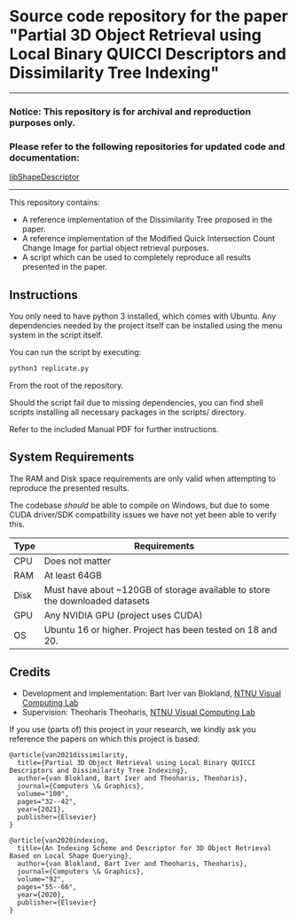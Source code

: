 # Source code repository for the paper "Partial 3D Object Retrieval using Local Binary QUICCI Descriptors and Dissimilarity Tree Indexing"

-----

### Notice: This repository is for archival and reproduction purposes only. 
### Please refer to the following repositories for updated code and documentation:

[libShapeDescriptor](https://github.com/bartvbl/libShapeDescriptor)



-----

This repository contains:

- A reference implementation of the Dissimilarity Tree proposed in the paper.
- A reference implementation of the Modified Quick Intersection Count Change Image for partial object retrieval purposes.
- A script which can be used to completely reproduce all results presented in the paper.

## Instructions

You only need to have python 3 installed, which comes with Ubuntu. Any dependencies needed by the project itself can be installed using the menu system in the script itself.

You can run the script by executing:

```bash
python3 replicate.py
```

From the root of the repository.

Should the script fail due to missing dependencies, you can find shell scripts installing all necessary packages in the scripts/ directory.

Refer to the included Manual PDF for further instructions.

## System Requirements

The RAM and Disk space requirements are only valid when attempting to reproduce the presented results.

The codebase _should_ be able to compile on Windows, but due to some CUDA driver/SDK compatbility issues we have not yet been able to verify this.

Type | Requirements
-----|----------------------------------------------------------------------------
CPU  | Does not matter
RAM  | At least 64GB
Disk | Must have about ~120GB of storage available to store the downloaded datasets
GPU  | Any NVIDIA GPU (project uses CUDA)
OS   | Ubuntu 16 or higher. Project has been tested on 18 and 20.

## Credits

- Development and implementation: Bart Iver van Blokland, [NTNU Visual Computing Lab](https://www.idi.ntnu.no/grupper/vis/)
- Supervision: Theoharis Theoharis, [NTNU Visual Computing Lab](https://www.idi.ntnu.no/grupper/vis/)

If you use (parts of) this project in your research, we kindly ask you reference the papers on which this project is based:

    @article{van2021dissimilarity,
      title={Partial 3D Object Retrieval using Local Binary QUICCI Descriptors and Dissimilarity Tree Indexing},
      author={van Blokland, Bart Iver and Theoharis, Theoharis},
      journal={Computers \& Graphics},
      volume="100",
      pages="32--42",
      year={2021},
      publisher={Elsevier}
    }
    
    @article{van2020indexing,
      title={An Indexing Scheme and Descriptor for 3D Object Retrieval Based on Local Shape Querying},
      author={van Blokland, Bart Iver and Theoharis, Theoharis},
      journal={Computers \& Graphics},
	  volume="92",
	  pages="55--66",
      year={2020},
      publisher={Elsevier}
    }

